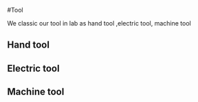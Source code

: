 #Tool

We classic our tool in lab as hand tool ,electric tool, machine tool

## Hand tool
## Electric tool
## Machine tool


